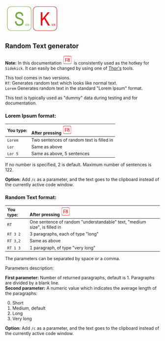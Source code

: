 [![Sidekick](Images/SKLogo.png)](../README.md)

## Random Text generator

**Note:** In this documentation ![`F8`](Images/F8.png) is consistently used as the hotkey for `Sidekick`. It can easily be changed by using one of [Thor's](https://github.com/VFPX/Thor) tools. 

This tool comes in two versions.  
`RT`: Generates random text which looks like normal text.  
`Lorem` Generates random text in the standard "Lorem Ipsum" format. 

This text is typically used as "dummy" data during testing and for documentation.

### Lorem Ipsum format:

| You type:  | After pressing ![`F8`](Images/F8.png)|
|:----------|:----------------------------------------------------------------------|
| `Lorem` | Two sentences of random text is filled in  |
| `Lor`| Same as above |
| `Lor 5`| Same as above, 5 sentences |

If no number is specified, 2 is default. Maximum number of sentences is 122.

**Option:** Add `/c` as a parameter, and the text goes to the clipboard instead of the currently active code window.

### Random Text format:

| You type:  | After pressing ![`F8`](Images/F8.png)|
|:----------|:----------------------------------------------------------------------|
| `RT` | One sentence of random "understandable" text, "medium size", is filled in  |  
| `RT 3 2`| 3 paragraphs, each of type "long" |
| `RT 3,2`| Same as above|
| `RT 1 3`| 1 paragraph, of type "very long" |

The parameters can be separated by space or a comma.

Parameters description:  

**First parameter:** Number of returned paragraphs, default is 1. Paragraphs are divided by a blank line.  
**Second parameter:** A numeric value which indicates the average length of the paragraphs:   
<ol start="0">
<li>Short</li>
<li>Medium, default </li>
<li>Long </li>
<li>Very long </li></ol>


**Option:** Add `/c` as a parameter, and the text goes to the clipboard instead of the currently active code window. 

